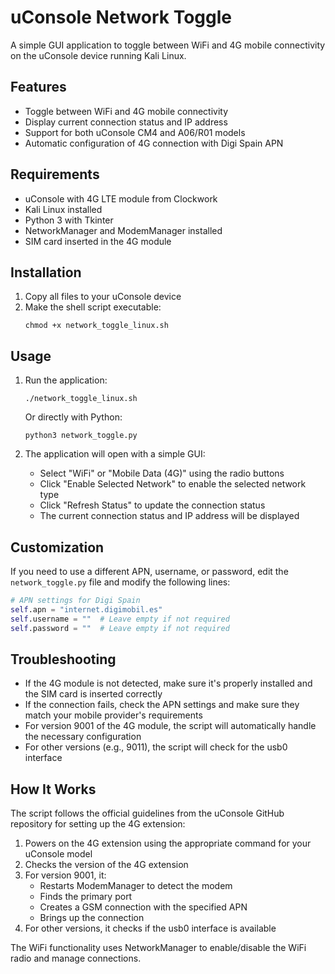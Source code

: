 # uConsole Network Toggle

A simple GUI application to toggle between WiFi and 4G mobile connectivity on the uConsole device running Kali Linux.

## Features

- Toggle between WiFi and 4G mobile connectivity
- Display current connection status and IP address
- Support for both uConsole CM4 and A06/R01 models
- Automatic configuration of 4G connection with Digi Spain APN

## Requirements

- uConsole with 4G LTE module from Clockwork
- Kali Linux installed
- Python 3 with Tkinter
- NetworkManager and ModemManager installed
- SIM card inserted in the 4G module

## Installation

1. Copy all files to your uConsole device
2. Make the shell script executable:
   ```
   chmod +x network_toggle_linux.sh
   ```

## Usage

1. Run the application:
   ```
   ./network_toggle_linux.sh
   ```
   
   Or directly with Python:
   ```
   python3 network_toggle.py
   ```

2. The application will open with a simple GUI:
   - Select "WiFi" or "Mobile Data (4G)" using the radio buttons
   - Click "Enable Selected Network" to enable the selected network type
   - Click "Refresh Status" to update the connection status
   - The current connection status and IP address will be displayed

## Customization

If you need to use a different APN, username, or password, edit the `network_toggle.py` file and modify the following lines:

```python
# APN settings for Digi Spain
self.apn = "internet.digimobil.es"
self.username = ""  # Leave empty if not required
self.password = ""  # Leave empty if not required
```

## Troubleshooting

- If the 4G module is not detected, make sure it's properly installed and the SIM card is inserted correctly
- If the connection fails, check the APN settings and make sure they match your mobile provider's requirements
- For version 9001 of the 4G module, the script will automatically handle the necessary configuration
- For other versions (e.g., 9011), the script will check for the usb0 interface

## How It Works

The script follows the official guidelines from the uConsole GitHub repository for setting up the 4G extension:

1. Powers on the 4G extension using the appropriate command for your uConsole model
2. Checks the version of the 4G extension
3. For version 9001, it:
   - Restarts ModemManager to detect the modem
   - Finds the primary port
   - Creates a GSM connection with the specified APN
   - Brings up the connection
4. For other versions, it checks if the usb0 interface is available

The WiFi functionality uses NetworkManager to enable/disable the WiFi radio and manage connections.
